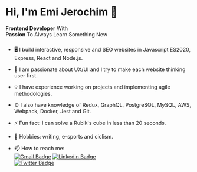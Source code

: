 # Hi, I'm Emi Jerochim 👋
**Frontend Developer**  With  
**Passion**  To Always Learn Something New



###
- 🖥️ I build interactive, responsive and SEO websites in Javascript ES2020, Express, React and Node.js.
- 💎 I am passionate about UX/UI and I try to make each website thinking user first.
- 💡 I have experience working on projects and implementing agile methodologies.
- ⚙️ I also have knowledge of Redux, GraphQL, PostgreSQL, MySQL, AWS, Webpack, Docker, Jest and Git.
- ⚡ Fun fact: I can solve a Rubik's cube in less than 20 seconds.
- 🚴 Hobbies: writing, e-sports and ciclism.

- 📫 How to reach me:    
[![Gmail Badge](https://img.shields.io/badge/-emijerochim@gmail.com-c14438?style=flat-square&logo=Gmail&logoColor=white&link=mailto:emijerochim@gmail.com)](mailto:emijerochim@gmail.com)
[![Linkedin Badge](https://img.shields.io/badge/-emijerochim-blue?style=flat-square&logo=Linkedin&logoColor=white&link=https://www.linkedin.com/in/emijerochim/)](https://www.linkedin.com/in/emijerochim/)     
[![Twitter Badge](https://img.shields.io/badge/-@emijerochim-1ca0f1?style=flat-square&labelColor=1ca0f1&logo=twitter&logoColor=white&link=https://twitter.com/emijerochim)](https://twitter.com/emijerochim) 
